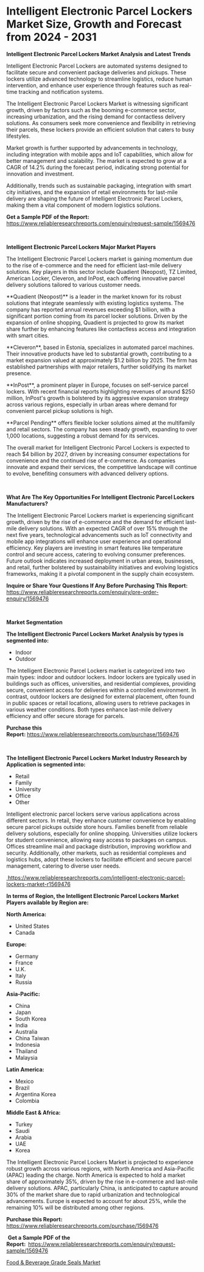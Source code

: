 <p><h1>Intelligent Electronic Parcel Lockers Market Size, Growth and Forecast from 2024 - 2031</h1></p><p><strong>Intelligent Electronic Parcel Lockers Market Analysis and Latest Trends</strong></p>
<p><p>Intelligent Electronic Parcel Lockers are automated systems designed to facilitate secure and convenient package deliveries and pickups. These lockers utilize advanced technology to streamline logistics, reduce human intervention, and enhance user experience through features such as real-time tracking and notification systems. </p><p>The Intelligent Electronic Parcel Lockers Market is witnessing significant growth, driven by factors such as the booming e-commerce sector, increasing urbanization, and the rising demand for contactless delivery solutions. As consumers seek more convenience and flexibility in retrieving their parcels, these lockers provide an efficient solution that caters to busy lifestyles.</p><p>Market growth is further supported by advancements in technology, including integration with mobile apps and IoT capabilities, which allow for better management and scalability. The market is expected to grow at a CAGR of 14.2% during the forecast period, indicating strong potential for innovation and investment. </p><p>Additionally, trends such as sustainable packaging, integration with smart city initiatives, and the expansion of retail environments for last-mile delivery are shaping the future of Intelligent Electronic Parcel Lockers, making them a vital component of modern logistics solutions.</p></p>
<p><strong>Get a Sample PDF of the Report:&nbsp;</strong> <a href="https://www.reliableresearchreports.com/enquiry/request-sample/1569476?utm_campaign=2002&utm_medium=2&utm_source=Github&utm_content=ia&utm_term=29122024&utm_id=intelligent-electronic-parcel-lockers">https://www.reliableresearchreports.com/enquiry/request-sample/1569476</a></p>
<p>&nbsp;</p>
<p><strong>Intelligent Electronic Parcel Lockers Major Market Players</strong></p>
<p><p>The Intelligent Electronic Parcel Lockers market is gaining momentum due to the rise of e-commerce and the need for efficient last-mile delivery solutions. Key players in this sector include Quadient (Neopost), TZ Limited, American Locker, Cleveron, and InPost, each offering innovative parcel delivery solutions tailored to various customer needs.</p><p>**Quadient (Neopost)** is a leader in the market known for its robust solutions that integrate seamlessly with existing logistics systems. The company has reported annual revenues exceeding $1 billion, with a significant portion coming from its parcel locker solutions. Driven by the expansion of online shopping, Quadient is projected to grow its market share further by enhancing features like contactless access and integration with smart cities.</p><p>**Cleveron**, based in Estonia, specializes in automated parcel machines. Their innovative products have led to substantial growth, contributing to a market expansion valued at approximately $1.2 billion by 2025. The firm has established partnerships with major retailers, further solidifying its market presence.</p><p>**InPost**, a prominent player in Europe, focuses on self-service parcel lockers. With recent financial reports highlighting revenues of around $250 million, InPost's growth is bolstered by its aggressive expansion strategy across various regions, especially in urban areas where demand for convenient parcel pickup solutions is high.</p><p>**Parcel Pending** offers flexible locker solutions aimed at the multifamily and retail sectors. The company has seen steady growth, expanding to over 1,000 locations, suggesting a robust demand for its services.</p><p>The overall market for Intelligent Electronic Parcel Lockers is expected to reach $4 billion by 2027, driven by increasing consumer expectations for convenience and the continued rise of e-commerce. As companies innovate and expand their services, the competitive landscape will continue to evolve, benefiting consumers with advanced delivery options.</p></p>
<p>&nbsp;</p>
<p><strong>What Are The Key Opportunities For Intelligent Electronic Parcel Lockers Manufacturers?</strong></p>
<p><p>The Intelligent Electronic Parcel Lockers market is experiencing significant growth, driven by the rise of e-commerce and the demand for efficient last-mile delivery solutions. With an expected CAGR of over 15% through the next five years, technological advancements such as IoT connectivity and mobile app integrations will enhance user experience and operational efficiency. Key players are investing in smart features like temperature control and secure access, catering to evolving consumer preferences. Future outlook indicates increased deployment in urban areas, businesses, and retail, further bolstered by sustainability initiatives and evolving logistics frameworks, making it a pivotal component in the supply chain ecosystem.</p></p>
<p><strong>Inquire or Share Your Questions If Any Before Purchasing This Report:</strong> <a href="https://www.reliableresearchreports.com/enquiry/pre-order-enquiry/1569476?utm_campaign=2002&utm_medium=2&utm_source=Github&utm_content=ia&utm_term=29122024&utm_id=intelligent-electronic-parcel-lockers">https://www.reliableresearchreports.com/enquiry/pre-order-enquiry/1569476</a></p>
<p>&nbsp;</p>
<p><strong>Market Segmentation</strong></p>
<p><strong>The Intelligent Electronic Parcel Lockers Market Analysis by types is segmented into:</strong></p>
<p><ul><li>Indoor</li><li>Outdoor</li></ul></p>
<p><p>The Intelligent Electronic Parcel Lockers market is categorized into two main types: indoor and outdoor lockers. Indoor lockers are typically used in buildings such as offices, universities, and residential complexes, providing secure, convenient access for deliveries within a controlled environment. In contrast, outdoor lockers are designed for external placement, often found in public spaces or retail locations, allowing users to retrieve packages in various weather conditions. Both types enhance last-mile delivery efficiency and offer secure storage for parcels.</p></p>
<p><strong>Purchase this Report:&nbsp;</strong><a href="https://www.reliableresearchreports.com/purchase/1569476?utm_campaign=2002&utm_medium=2&utm_source=Github&utm_content=ia&utm_term=29122024&utm_id=intelligent-electronic-parcel-lockers">https://www.reliableresearchreports.com/purchase/1569476</a></p>
<p>&nbsp;</p>
<p><strong>The Intelligent Electronic Parcel Lockers Market Industry Research by Application is segmented into:</strong></p>
<p><ul><li>Retail</li><li>Family</li><li>University</li><li>Office</li><li>Other</li></ul></p>
<p><p>Intelligent electronic parcel lockers serve various applications across different sectors. In retail, they enhance customer convenience by enabling secure parcel pickups outside store hours. Families benefit from reliable delivery solutions, especially for online shopping. Universities utilize lockers for student convenience, allowing easy access to packages on campus. Offices streamline mail and package distribution, improving workflow and security. Additionally, other markets, such as residential complexes and logistics hubs, adopt these lockers to facilitate efficient and secure parcel management, catering to diverse user needs.</p></p>
<p><a href="https://www.reliableresearchreports.com/intelligent-electronic-parcel-lockers-market-r1569476?utm_campaign=2002&utm_medium=2&utm_source=Github&utm_content=ia&utm_term=29122024&utm_id=intelligent-electronic-parcel-lockers">&nbsp;https://www.reliableresearchreports.com/intelligent-electronic-parcel-lockers-market-r1569476</a></p>
<p><strong>In terms of Region, the Intelligent Electronic Parcel Lockers Market Players available by Region are:</strong></p>
<p>
    <p> <strong> North America: </strong>
        <ul>
            <li>United States</li>
            <li>Canada</li>
        </ul>
        </p> 
    <p> <strong> Europe: </strong>
        <ul>
            <li>Germany</li>
            <li>France</li>
            <li>U.K.</li>
            <li>Italy</li>
            <li>Russia</li>
        </ul>
        </p> 
    <p> <strong> Asia-Pacific: </strong>
        <ul>
            <li>China</li>
            <li>Japan</li>
            <li>South Korea</li>
            <li>India</li>
            <li>Australia</li>
            <li>China Taiwan</li>
            <li>Indonesia</li>
            <li>Thailand</li>
            <li>Malaysia</li>
        </ul>
        </p> 
    <p> <strong> Latin America: </strong>
        <ul>
            <li>Mexico</li>
            <li>Brazil</li>
            <li>Argentina Korea</li>
            <li>Colombia</li>
        </ul>
        </p> 
    <p> <strong> Middle East & Africa: </strong>
        <ul>
            <li>Turkey</li>
            <li>Saudi</li>
            <li>Arabia</li>
            <li>UAE</li>
            <li>Korea</li>
        </ul>
    </p>
    </p>
<p><p>The Intelligent Electronic Parcel Lockers Market is projected to experience robust growth across various regions, with North America and Asia-Pacific (APAC) leading the charge. North America is expected to hold a market share of approximately 35%, driven by the rise in e-commerce and last-mile delivery solutions. APAC, particularly China, is anticipated to capture around 30% of the market share due to rapid urbanization and technological advancements. Europe is expected to account for about 25%, while the remaining 10% will be distributed among other regions.</p></p>
<p><strong>Purchase this Report: </strong><a href="https://www.reliableresearchreports.com/purchase/1569476?utm_campaign=2002&utm_medium=2&utm_source=Github&utm_content=ia&utm_term=29122024&utm_id=intelligent-electronic-parcel-lockers">https://www.reliableresearchreports.com/purchase/1569476</a></p>
<p>&nbsp;<strong>Get a Sample PDF of the Report:&nbsp;&nbsp;</strong><a href="https://www.reliableresearchreports.com/enquiry/request-sample/1569476?utm_campaign=2002&utm_medium=2&utm_source=Github&utm_content=ia&utm_term=29122024&utm_id=intelligent-electronic-parcel-lockers">https://www.reliableresearchreports.com/enquiry/request-sample/1569476</a></p>
<p><strong></strong></p>
<p><p><a href="https://github.com/nathandecarvalho/Market-Research-Report-List-5/blob/main/food-beverage-grade-seals-market.md?utm_campaign=2002&utm_medium=2&utm_source=Github&utm_content=ia&utm_term=29122024&utm_id=intelligent-electronic-parcel-lockers">Food & Beverage Grade Seals Market</a></p></p>